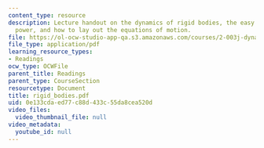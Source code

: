 ```yaml
---
content_type: resource
description: Lecture handout on the dynamics of rigid bodies, the easy free equation,
  power, and how to lay out the equations of motion.
file: https://ol-ocw-studio-app-qa.s3.amazonaws.com/courses/2-003j-dynamics-and-control-i-fall-2007/0e133cdaed77c88d433c55da8cea520d_rigid_bodies.pdf
file_type: application/pdf
learning_resource_types:
- Readings
ocw_type: OCWFile
parent_title: Readings
parent_type: CourseSection
resourcetype: Document
title: rigid_bodies.pdf
uid: 0e133cda-ed77-c88d-433c-55da8cea520d
video_files:
  video_thumbnail_file: null
video_metadata:
  youtube_id: null
---
```

